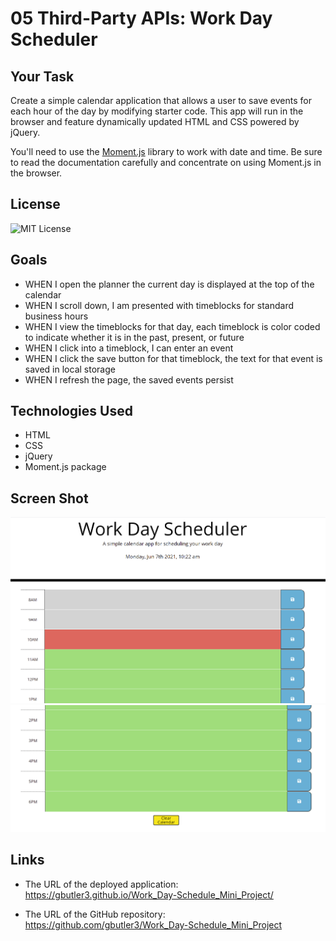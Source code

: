 # 05 Third-Party APIs: Work Day Scheduler

## Your Task

Create a simple calendar application that allows a user to save events for each hour of the day by modifying starter code. This app will run in the browser and feature dynamically updated HTML and CSS powered by jQuery.

You'll need to use the [Moment.js](https://momentjs.com/) library to work with date and time. Be sure to read the documentation carefully and concentrate on using Moment.js in the browser.

## License

![MIT License](https://img.shields.io/badge/License-MIT-brightgreen)

## Goals

- WHEN I open the planner the current day is displayed at the top of the calendar
- WHEN I scroll down, I am presented with timeblocks for standard business hours
- WHEN I view the timeblocks for that day, each timeblock is color coded to indicate whether it is in the past, present, or future
- WHEN I click into a timeblock, I can enter an event
- WHEN I click the save button for that timeblock, the text for that event is saved in local storage
- WHEN I refresh the page, the saved events persist

## Technologies Used
- HTML
- CSS
- jQuery
- Moment.js package

## Screen Shot

![preview of web page1](./Assets/Images/Capture1.PNG)
![preview of web page1](./Assets/Images/Capture2.PNG)

## Links

- The URL of the deployed application: https://gbutler3.github.io/Work_Day-Schedule_Mini_Project/

- The URL of the GitHub repository: https://github.com/gbutler3/Work_Day-Schedule_Mini_Project
